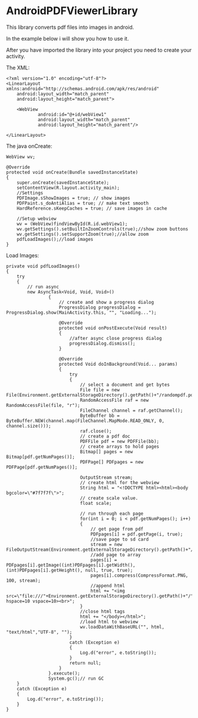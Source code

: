 AndroidPDFViewerLibrary
=======================

This library converts pdf files into images in android.

In the example below i will show you how to use it.

After you have imported the library into your project you need to create your activity.

The XML:

    <?xml version="1.0" encoding="utf-8"?>
	<LinearLayout xmlns:android="http://schemas.android.com/apk/res/android"
		android:layout_width="match_parent"
		android:layout_height="match_parent">
	
		<WebView
				android:id="@+id/webView1"
				android:layout_width="match_parent"
				android:layout_height="match_parent"/>
	
	</LinearLayout>

The java onCreate:

	WebView wv;

	@Override
	protected void onCreate(Bundle savedInstanceState)
	{
		super.onCreate(savedInstanceState);
		setContentView(R.layout.activity_main);
		//Settings
		PDFImage.sShowImages = true; // show images
		PDFPaint.s_doAntiAlias = true; // make text smooth
		HardReference.sKeepCaches = true; // save images in cache
		
		//Setup webview
		wv = (WebView)findViewById(R.id.webView1);
		wv.getSettings().setBuiltInZoomControls(true);//show zoom buttons
		wv.getSettings().setSupportZoom(true);//allow zoom
		pdfLoadImages();//load images
	}

Load Images:

	private void pdfLoadImages()
	{
		try
		{
			// run async
			new AsyncTask<Void, Void, Void>()
					{
						// create and show a progress dialog
						ProgressDialog progressDialog = ProgressDialog.show(MainActivity.this, "", "Loading...");
						
						@Override
						protected void onPostExecute(Void result)
						{
							//after async close progress dialog
							progressDialog.dismiss();
						}
						
						@Override
						protected Void doInBackground(Void... params)
						{
							try
							{
								// select a document and get bytes
								File file = new File(Environment.getExternalStorageDirectory().getPath()+"/randompdf.pdf");
						        RandomAccessFile raf = new RandomAccessFile(file, "r");
						        FileChannel channel = raf.getChannel();
						        ByteBuffer bb = ByteBuffer.NEW(channel.map(FileChannel.MapMode.READ_ONLY, 0, channel.size()));
						        raf.close();
								// create a pdf doc
						        PDFFile pdf = new PDFFile(bb);
								// create arrays to hold pages
						        Bitmap[] pages = new Bitmap[pdf.getNumPages()];
						        PDFPage[] PDFpages = new PDFPage[pdf.getNumPages()];
								
						        OutputStream stream;
								// create html for the webview
						        String html = "<!DOCTYPE html><html><body bgcolor=\"#7f7f7f\">";
								// create scale value.
						        float scale;
						        
								// run through each page
								for(int i = 0; i < pdf.getNumPages(); i++)
						        {
							        // get page from pdf
									PDFpages[i] = pdf.getPage(i, true);
							        //save page to sd card
									stream = new FileOutputStream(Environment.getExternalStorageDirectory().getPath()+"/"+i+".png");
							        //add page to array
						            pages[i] = PDFpages[i].getImage((int)PDFpages[i].getWidth(), (int)PDFpages[i].getHeight(), null, true, true);
						            pages[i].compress(CompressFormat.PNG, 100, stream);
							        //append html
						            html += "<img src=\"file:///"+Environment.getExternalStorageDirectory().getPath()+"/"+i+".png\" hspace=10 vspace=10><br>";
						        }
								//close html tags
								html += "</body></html>";
								//load html to webview
								wv.loadDataWithBaseURL("", html, "text/html","UTF-8", "");
							}
							catch (Exception e)
							{
								Log.d("error", e.toString());
							}
							return null;
						}
					}.execute();
					System.gc();// run GC
		}
		catch (Exception e)
		{
			Log.d("error", e.toString());
		}
	}
